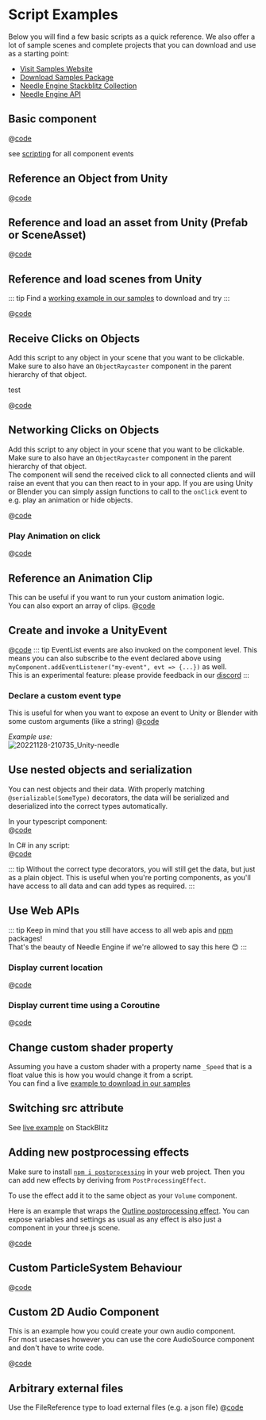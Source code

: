 # Script Examples

Below you will find a few basic scripts as a quick reference. We also offer a lot of sample scenes and complete projects that you can download and use as a starting point:  
- [Visit Samples Website](https://engine.needle.tools/samples)
- [Download Samples Package](https://engine.needle.tools/downloads/unity/samples)
- [Needle Engine Stackblitz Collection](https://stackblitz.com/@marwie/collections/needle-engine)
- [Needle Engine API](https://engine.needle.tools/api)

## Basic component 
<stackblitz file="@code/basic-component.ts"></stackblitz> 
@[code](@code/basic-component.ts)

see [scripting](scripting#lifecycle-methods) for all component events

## Reference an Object from Unity
@[code](@code/component-object-reference.ts)  

## Reference and load an asset from Unity (Prefab or SceneAsset)
@[code](@code/component-prefab.ts)

## Reference and load scenes from Unity
::: tip
Find a [working example in our samples](https://engine.needle.tools/samples/multi-scenes-(dynamic-loading)) to download and try
:::

@[code](@code/component-scene.ts)

## Receive Clicks on Objects
Add this script to any object in your scene that you want to be clickable. Make sure to also have an `ObjectRaycaster` component in the parent hierarchy of that object.  

<stackblitz file="@code/component-click.ts">
test
</stackblitz> 

@[code](@code/component-click.ts)


## Networking Clicks on Objects

Add this script to any object in your scene that you want to be clickable. Make sure to also have an `ObjectRaycaster` component in the parent hierarchy of that object.   
The component will send the received click to all connected clients and will raise an event that you can then react to in your app. If you are using Unity or Blender you can simply assign functions to call to the `onClick` event to e.g. play an animation or hide objects.

@[code](@code/component-click-networking.ts)

### Play Animation on click
@[code](@code/component-animation-onclick.ts)

## Reference an Animation Clip
This can be useful if you want to run your custom animation logic.   
You can also export an array of clips.
@[code](@code/component-animationclip.ts)


## Create and invoke a UnityEvent

@[code](@code/component-unityevent.ts)
::: tip
EventList events are also invoked on the component level. This means you can also subscribe to the event declared above using ``myComponent.addEventListener("my-event", evt => {...})`` as well.   
This is an experimental feature: please provide feedback in our [discord](https://discord.needle.tools)
:::


### Declare a custom event type
This is useful for when you want to expose an event to Unity or Blender with some custom arguments (like a string)
@[code](@code/component-customevent.ts)

_Example use:_  
![20221128-210735_Unity-needle](https://user-images.githubusercontent.com/2693840/204370950-4c89b877-90d7-4e6f-8266-3352e6da16f4.png)

## Use nested objects and serialization

You can nest objects and their data. With properly matching `@serializable(SomeType)` decorators, the data will be serialized and deserialized into the correct types automatically.  

In your typescript component:  
@[code](@code/component-nested-serialization.ts)

In C# in any script:  
@[code](@code/component-nested-serialization-cs.cs)

::: tip
Without the correct type decorators, you will still get the data, but just as a plain object. This is useful when you're porting components, as you'll have access to all data and can add types as required.
:::

## Use Web APIs
::: tip
Keep in mind that you still have access to all web apis and [npm](https://npmjs.org) packages!    
That's the beauty of Needle Engine if we're allowed to say this here 😊
:::

### Display current location
@[code](@code/component-location.ts) 

### Display current time using a Coroutine
@[code](@code/component-time.ts) 

<video-embed src="./videos/component-time.mp4" limit_height />


## Change custom shader property

Assuming you have a custom shader with a property name `_Speed` that is a float value this is how you would change it from a script.   
You can find a live [example to download in our samples](https://engine.needle.tools/samples/shaders/)

<!-- SAMPLE modify custom shader material property -->


## Switching src attribute

See [live example](https://stackblitz.com/edit/needle-engine-cycle-src?file=index.html) on StackBlitz


## Adding new postprocessing effects

Make sure to install [`npm i postprocessing`](https://github.com/pmndrs/postprocessing) in your web project. Then you can add new effects by deriving from `PostProcessingEffect`.  

To use the effect add it to the same object as your `Volume` component.

Here is an example that wraps the [Outline postprocessing effect](https://pmndrs.github.io/postprocessing/public/demo/#outline). You can expose variables and settings as usual as any effect is also just a component in your three.js scene.

@[code](@code/custom-post-effect.ts) 


## Custom ParticleSystem Behaviour


@[code](@code/custom-particle-system-behaviour.ts) 


## Custom 2D Audio Component

This is an example how you could create your own audio component.   
For most usecases however you can use the core AudioSource component and don't have to write code.

@[code](@code/component-2d-audio.ts)


## Arbitrary external files

Use the FileReference type to load external files (e.g. a json file)
@[code](@code/component-filereference.ts)

<!-- SAMPLE receive click from HTML button
## Receiving html element click in component
-->



<!-- SAMPLE disable environment light 
## Disable environment light
-->


<!-- SAMPLE using mediapipe with hands 
## Use mediapipe package to control the 3D scene with hands
Make sure to install the mediapipe package. Visit the github link below to see the complete project setup.  
Try it [live here](https://engine.needle.tools/samples/mediapipe-hands/) - requires a webcam/camera
-->


<!-- SAMPLE Change Color On Collision
## Change Color On Collision
-->

<!-- SAMPLE Physics Trigger Relay
## Physics Trigger Relay
Invoke events using an objects physics trigger methods 
-->

<!-- SAMPLE Auto Reset
## Auto Reset
Reset an object's position automatically when it's leaving a physics trigger
-->

<!-- SAMPLE Play Audio On Collision
## Play Audio On Collision
-->

<!-- SAMPLE Set Random Color
## Set Random Color
Randomize the color of an object on start. Note that the materials are cloned in the `start` method
-->

<!-- SAMPLE Timed Spawn
## Spawn Objects Over Time
-->